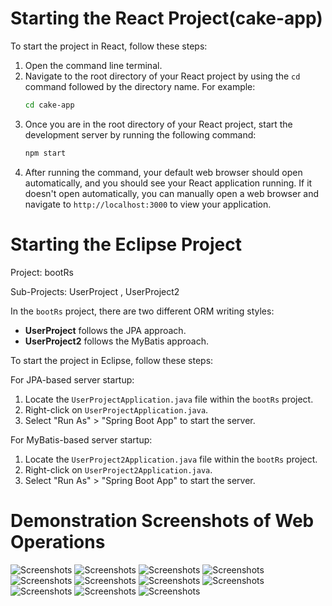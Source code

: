 # Starting the React Project(cake-app)

To start the project in React, follow these steps:

1. Open the command line terminal.
2. Navigate to the root directory of your React project by using the `cd` command followed by the directory name. For example:
    ```bash
    cd cake-app
    ```
3. Once you are in the root directory of your React project, start the development server by running the following command:
    ```bash
    npm start
    ```
4. After running the command, your default web browser should open automatically, and you should see your React application running. If it doesn't open automatically, you can manually open a web browser and navigate to `http://localhost:3000` to view your application.

# Starting the Eclipse Project

Project: bootRs

Sub-Projects: UserProject , UserProject2

In the `bootRs` project, there are two different ORM writing styles:

- **UserProject** follows the JPA approach.
- **UserProject2** follows the MyBatis approach.

To start the project in Eclipse, follow these steps:

For JPA-based server startup:

1. Locate the `UserProjectApplication.java` file within the `bootRs` project.
2. Right-click on `UserProjectApplication.java`.
3. Select "Run As" > "Spring Boot App" to start the server.


For MyBatis-based server startup:

1. Locate the `UserProject2Application.java` file within the `bootRs` project.
2. Right-click on `UserProject2Application.java`.
3. Select "Run As" > "Spring Boot App" to start the server.

# Demonstration Screenshots of Web Operations
![Screenshots](pic/1.jpg)
![Screenshots](pic/2.jpg)
![Screenshots](pic/3.jpg)
![Screenshots](pic/4.jpg)
![Screenshots](pic/5.jpg)
![Screenshots](pic/6.jpg)
![Screenshots](pic/7.jpg)
![Screenshots](pic/8.jpg)
![Screenshots](pic/9.jpg)
![Screenshots](pic/10.jpg)
![Screenshots](pic/11jpg)


